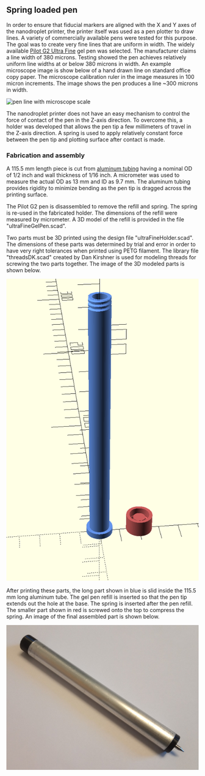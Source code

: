 ## Spring loaded pen

In order to ensure that fiducial markers are aligned with the X and Y axes of the nanodroplet printer, the printer itself was used as a pen plotter to draw lines. A variety of commercially available pens were tested for this purpose. The goal was to create very fine lines that are uniform in width. The widely available [Pilot G2 Ultra Fine](https://pilotpen.us/Product?0=40&1=29&cid=260) gel pen was selected. The manufacturer claims a line width of 380 microns. Testing showed the pen achieves relatively uniform line widths at or below 380 microns in width.  An example microscope image is show below of a hand drawn line on standard office copy paper. The microscope calibration ruler in the image measures in 100 micron increments. The image shows the pen produces a line ~300 microns in width. 

![pen line with microscope scale](https://github.com/matthew-yates/NanodropPrinter/blob/main/images/g2UltraFineExample.png)

The nanodroplet printer does not have an easy mechanism to control the force of contact of the pen in the Z-axis direction. To overcome this, a holder was developed that allows the pen tip a few millimeters of travel in the Z-axis direction. A spring is used to apply relatively constant force between the pen tip and plotting surface after contact is made.

### Fabrication and assembly

A 115.5 mm length piece is cut from [aluminum tubing](https://www.homedepot.com/p/Everbilt-36-in-x-1-2-in-x-1-16-in-Aluminum-Round-Tube-801247/204274002) having a nominal OD of 1/2 inch and wall thickness of 1/16 inch. A micrometer was used to measure the actual OD as 13 mm and ID as 9.7 mm. The aluminum tubing provides rigidity to minimize bending as the pen tip is dragged across the printing surface.

The Pilot G2 pen is disassembled to remove the refill and spring. The spring is re-used in the fabricated holder. The dimensions of the refill were measured by micrometer. A 3D model of the refill is provided in the file "ultraFineGelPen.scad".

Two parts must be 3D printed using the design file "ultraFineHolder.scad". The dimensions of these parts was determined by trial and error in order to have very right tolerances when printed using PETG filament. The library file "threadsDK.scad" created by Dan Kirshner is used for modeling threads for screwing the two parts together. The image of the 3D modeled parts is shown below.

![model used for 3D printed parts](https://github.com/matthew-yates/NanodropPrinter/blob/main/images/ultraFineHolderModel.png)

After printing these parts, the long part shown in blue is slid inside the 115.5 mm long aluminum tube. The gel pen refill is inserted so that the pen tip extends out the hole at the base. The spring is inserted after the pen refill. The smaller part shown in red is screwed onto the top to compress the spring. An image of the final assembled part is shown below.

![assembled spring loaded plotter pen](https://github.com/matthew-yates/NanodropPrinter/blob/main/images/ultraFineHolderPic.jpg)
 
